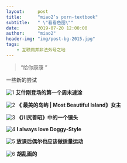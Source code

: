 ```yaml
---
layout:     post
title:      "miao2’s porn-textbook"
subtitle:   " \"看看色图\""
date:       2019-07-20 12:00:00
author:     "miao2"
header-img: "img/post-bg-2015.jpg"
tags:
    - 互联网并非法外号之地
---
```


> “给你康康 ”


一些新的尝试

![1](/Users/miaoo718/Documents/GitHub/miaotwo.github.io/img/porntextbook/1.png)
**艾什刚登场的第一个周末速涂**


![2](/Users/miaoo718/Documents/GitHub/miaotwo.github.io/img/porntextbook/02.jpg)
**《 最美的岛屿 | Most Beautiful Island》女主**


![3](/Users/miaoo718/Documents/GitHub/miaotwo.github.io/img/porntextbook/1.jpg)
**《川尻善昭》中的一个镜头**


![4](/Users/miaoo718/Documents/GitHub/miaotwo.github.io/img/porntextbook/03.png)
**I always love Doggy-Style**


![5](/Users/miaoo718/Documents/GitHub/miaotwo.github.io/img/porntextbook/4.png)
**放课后偶尔也应该做适量运动**


![6](/Users/miaoo718/Documents/GitHub/miaotwo.github.io/img/porntextbook/2.png)
**胡乱画的**

